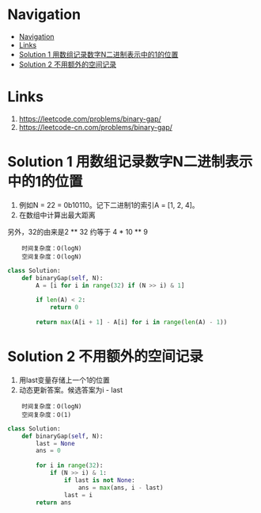 # Navigation
- [Navigation](#navigation)
- [Links](#links)
- [Solution 1 用数组记录数字N二进制表示中的1的位置](#solution-1-%e7%94%a8%e6%95%b0%e7%bb%84%e8%ae%b0%e5%bd%95%e6%95%b0%e5%ad%97n%e4%ba%8c%e8%bf%9b%e5%88%b6%e8%a1%a8%e7%a4%ba%e4%b8%ad%e7%9a%841%e7%9a%84%e4%bd%8d%e7%bd%ae)
- [Solution 2 不用额外的空间记录](#solution-2-%e4%b8%8d%e7%94%a8%e9%a2%9d%e5%a4%96%e7%9a%84%e7%a9%ba%e9%97%b4%e8%ae%b0%e5%bd%95)

# Links
1. https://leetcode.com/problems/binary-gap/
2. https://leetcode-cn.com/problems/binary-gap/


# Solution 1 用数组记录数字N二进制表示中的1的位置
1. 例如N = 22 = 0b10110。记下二进制1的索引A = [1, 2, 4]。
2. 在数组中计算出最大距离

另外，32的由来是2 ** 32 约等于 4 * 10 ** 9

```
    时间复杂度：O(logN)
    空间复杂度：O(logN)
```
```python
class Solution:
    def binaryGap(self, N):
        A = [i for i in range(32) if (N >> i) & 1]
        
        if len(A) < 2:
            return 0
        
        return max(A[i + 1] - A[i] for i in range(len(A) - 1))
```

# Solution 2 不用额外的空间记录
1. 用last变量存储上一个1的位置
2. 动态更新答案。候选答案为i - last

```
    时间复杂度：O(logN)
    空间复杂度：O(1)
```
```python
class Solution:
    def binaryGap(self, N):
        last = None
        ans = 0
        
        for i in range(32):
            if (N >> i) & 1:
                if last is not None:
                    ans = max(ans, i - last)
                last = i
        return ans
```